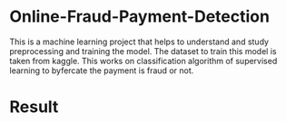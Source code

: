 # Online-Fraud-Payment-Detection
This is a machine learning project that helps to understand and study preprocessing and training the model. The dataset to train this model is taken from kaggle.
This works on classification algorithm of supervised learning to byfercate the payment is fraud or not.

# Result

